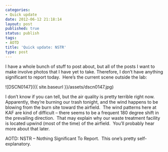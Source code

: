 ```yaml
---
categories:
- Quick update
date: 2012-06-12 21:18:14
layout: post
published: true
status: publish
tags:
- AOTD
title: 'Quick update: NSTR'
type: post
---
```


I have a whole bunch of stuff to post about, but all of the posts I want to
make involve photos that I have yet to take. Therefore, I don’t have anything
significant to report today.  Here’s the current scene outside the lab:

![DSCN0147]({{ site.baseurl }}/assets/dscn0147.jpg)

I don’t know if you can tell, but the air quality is pretty terrible right
now.  Apparently, they’re burning our trash tonight, and the wind happens to
be blowing from the burn site toward the airfield.  The wind patterns here at
KAF are kind of difficult – there seems to be a frequent 180 degree shift in
the prevailing direction.  That may explain why our waste treatment facility
is located upwind (most of the time) of the airfield.  You’ll probably hear
more about that later.

AOTD: NSTR – Nothing Significant To Report.  This one’s pretty self-
explanatory.